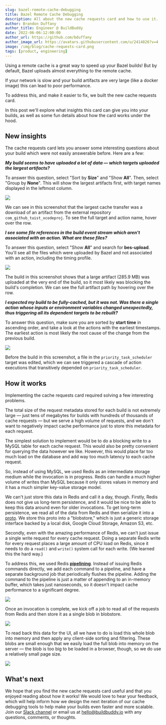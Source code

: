 ```yaml
---
slug: bazel-remote-cache-debugging
title: Bazel Remote Cache Debugging
description: All about the new cache requests card and how to use it.
author: Brandon Duffany
author_title: Engineer @ BuildBuddy
date: 2022-06-06:12:00:00
author_url: https://github.com/bduffany
author_image_url: https://avatars.githubusercontent.com/u/2414826?v=4
image: /img/blog/cache-requests-card.png
tags: [product, engineering]
---
```


Using a remote cache is a great way to speed up your Bazel builds! But by
default, Bazel uploads almost everything to the remote cache.

If your network is slow and your build artifacts are very large (like a
docker image) this can lead to poor performance.

To address this, and make it easier to fix, we built the new cache
requests card.

In this post we'll explore what insights this card can give you into your
builds, as well as some fun details about how the card works under the
hood.

<!-- truncate -->

## New insights

The cache requests card lets you answer some interesting questions about
your build which were not easily answerable before. Here are a few:

_**My build seems to have uploaded a lot of data &mdash; which targets
uploaded the largest artifacts?**_

To answer this question, select "Sort by **Size**" and "Show **All**".
Then, select "Group by **None**". This will show the largest artifacts
first, with target names displayed in the leftmost column.

![](/img/blog/cache-requests-card.png)

We can see in this screenshot that the largest cache transfer was a
download of an artifact from the external repository
`com_github_tuist_xcodeproj`. To see the full target and action name,
hover over the row.

_**I see some file references in the build event stream which aren't
associated with an action. What are these files?**_

To answer this question, select "Show **All**" and search for
**bes-upload**. You'll see all the files which were uploaded by Bazel
and not associated with an action, including the timing profile.

![](/img/blog/cache-requests-card-bes-upload.png)

The build in this screenshot shows that a large artifact (285.9 MB) was
uploaded at the very end of the build, so it most likely was blocking the
build's completion. We can see the full artifact path by hovering over the
row.

_**I expected my build to be fully-cached, but it was not. Was there a
single action whose inputs or environment variables changed unexpectedly,
thus triggering all its dependent targets to be rebuilt?**_

To answer this question, make sure you are sorted by **start time** in
ascending order, and take a look at the actions with the earliest
timestamps. The earliest action is most likely the root cause of the
change from the previous build.

![](/img/blog/cache-requests-card-incremental-rebuild.png)

Before the build in this screenshot, a file in the
`priority_task_scheduler` target was edited, which we can see triggered a
cascade of action executions that transitively depended on
`priority_task_scheduler`.

## How it works

Implementing the cache requests card required solving a few interesting
problems.

The total size of the request metadata stored for each build is not
extremely large &mdash; just tens of megabytes for builds with hundreds of
thousands of cache requests &mdash; but we serve a high volume of
requests, and we don't want to negatively impact cache performance just to
store this metadata for each request.

The simplest solution to implement would be to do a blocking write to a
MySQL table for each cache request. This would also be pretty convenient
for querying the data however we like. However, this would place far too
much load on the database and add way too much latency to each cache
request.

So, instead of using MySQL, we used Redis as an intermediate storage
medium while the invocation is in progress. Redis can handle a much higher
volume of writes than MySQL because it only stores values in memory and it
has a much simpler key-value storage model.

We can't just store this data in Redis and call it a day, though. Firstly,
Redis does not give us long-term persistence, and it would be nice to be
able to keep this data around even for older invocations. To get long-term
persistence, we read all of the data from Redis and then serialize it into
a [proto](https://developers.google.com/protocol-buffers). We store this
proto into a "blobstore," which is just a generic storage interface backed
by a local disk, Google Cloud Storage, Amazon S3, etc.

Secondly, even with the amazing performance of Redis, we can't just issue
a single write request for every cache request. Doing a separate Redis
write for every request places a large amount of CPU load on Redis, since
it needs to do a `read()` and `write()` system call for each write.
(We learned this the hard way.)

To address this, we used Redis
[**pipelining**](https://redis.io/docs/manual/pipelining/). Instead of
issuing Redis commands directly, we add each command to a pipeline, and
have a separate background job that periodically flushes the pipeline.
Adding the command to the pipeline is just a matter of appending to an
in-memory buffer, which takes just nanoseconds, so it doesn't impact cache
performance to a significant degree.

![](/img/blog/cache-requests-design-1.png)

Once an invocation is complete, we kick off a job to read all of the
requests from Redis and then store it as a single blob in blobstore.

![](/img/blog/cache-requests-design-2.png)

To read back this data for the UI, all we have to do is load this whole
blob into memory and then apply any client-side sorting and filtering.
These blobs are small enough that we easily load the full blob into memory
on the server &mdash; the blob is too big to be loaded in a browser,
though, so we do use a relatively small page size.

![](/img/blog/cache-requests-design-3.png)

## What's next

We hope that you find the new cache requests card useful and that you
enjoyed reading about how it works! We would love to hear your feedback,
which will help inform how we design the next iteration of our cache
debugging tools to help make your builds even faster and more scalable.
Join our [Slack channel](https://slack.buildbuddy.io) or email us at
<hello@buildbuddy.io> with any questions, comments, or thoughts.
